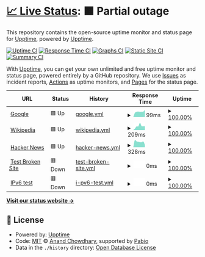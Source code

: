 # [📈 Live Status](https://upptime.github.io/upptime): <!--live status--> **🟧 Partial outage**

This repository contains the open-source uptime monitor and status page for [Upptime](https://upptime.js.org), powered by [Upptime](https://github.com/upptime/upptime).

[![Uptime CI](https://github.com/upptime/upptime/workflows/Uptime%20CI/badge.svg)](https://github.com/upptime/upptime/actions?query=workflow%3A%22Uptime+CI%22)
[![Response Time CI](https://github.com/upptime/upptime/workflows/Response%20Time%20CI/badge.svg)](https://github.com/upptime/upptime/actions?query=workflow%3A%22Response+Time+CI%22)
[![Graphs CI](https://github.com/upptime/upptime/workflows/Graphs%20CI/badge.svg)](https://github.com/upptime/upptime/actions?query=workflow%3A%22Graphs+CI%22)
[![Static Site CI](https://github.com/upptime/upptime/workflows/Static%20Site%20CI/badge.svg)](https://github.com/upptime/upptime/actions?query=workflow%3A%22Static+Site+CI%22)
[![Summary CI](https://github.com/upptime/upptime/workflows/Summary%20CI/badge.svg)](https://github.com/upptime/upptime/actions?query=workflow%3A%22Summary+CI%22)

With [Upptime](https://upptime.js.org), you can get your own unlimited and free uptime monitor and status page, powered entirely by a GitHub repository. We use [Issues](https://github.com/upptime/upptime/issues) as incident reports, [Actions](https://github.com/upptime/upptime/actions) as uptime monitors, and [Pages](https://upptime.github.io/upptime) for the status page.

<!--start: status pages-->
<!-- This summary is generated by Upptime (https://github.com/upptime/upptime) -->
<!-- Do not edit this manually, your changes will be overwritten -->
<!-- prettier-ignore -->
| URL | Status | History | Response Time | Uptime |
| --- | ------ | ------- | ------------- | ------ |
| <img alt="" src="https://icons.duckduckgo.com/ip3/www.google.com.ico" height="13"> [Google](https://www.google.com) | 🟩 Up | [google.yml](https://github.com/ABUCKY0/upptime/commits/HEAD/history/google.yml) | <details><summary><img alt="Response time graph" src="./graphs/google/response-time-week.png" height="20"> 99ms</summary><br><a href="https://upptime.github.io/upptime/history/google"><img alt="Response time 111" src="https://img.shields.io/endpoint?url=https%3A%2F%2Fraw.githubusercontent.com%2FABUCKY0%2Fupptime%2FHEAD%2Fapi%2Fgoogle%2Fresponse-time.json"></a><br><a href="https://upptime.github.io/upptime/history/google"><img alt="24-hour response time 83" src="https://img.shields.io/endpoint?url=https%3A%2F%2Fraw.githubusercontent.com%2FABUCKY0%2Fupptime%2FHEAD%2Fapi%2Fgoogle%2Fresponse-time-day.json"></a><br><a href="https://upptime.github.io/upptime/history/google"><img alt="7-day response time 99" src="https://img.shields.io/endpoint?url=https%3A%2F%2Fraw.githubusercontent.com%2FABUCKY0%2Fupptime%2FHEAD%2Fapi%2Fgoogle%2Fresponse-time-week.json"></a><br><a href="https://upptime.github.io/upptime/history/google"><img alt="30-day response time 100" src="https://img.shields.io/endpoint?url=https%3A%2F%2Fraw.githubusercontent.com%2FABUCKY0%2Fupptime%2FHEAD%2Fapi%2Fgoogle%2Fresponse-time-month.json"></a><br><a href="https://upptime.github.io/upptime/history/google"><img alt="1-year response time 111" src="https://img.shields.io/endpoint?url=https%3A%2F%2Fraw.githubusercontent.com%2FABUCKY0%2Fupptime%2FHEAD%2Fapi%2Fgoogle%2Fresponse-time-year.json"></a></details> | <details><summary><a href="https://upptime.github.io/upptime/history/google">100.00%</a></summary><a href="https://upptime.github.io/upptime/history/google"><img alt="All-time uptime 100.00%" src="https://img.shields.io/endpoint?url=https%3A%2F%2Fraw.githubusercontent.com%2FABUCKY0%2Fupptime%2FHEAD%2Fapi%2Fgoogle%2Fuptime.json"></a><br><a href="https://upptime.github.io/upptime/history/google"><img alt="24-hour uptime 100.00%" src="https://img.shields.io/endpoint?url=https%3A%2F%2Fraw.githubusercontent.com%2FABUCKY0%2Fupptime%2FHEAD%2Fapi%2Fgoogle%2Fuptime-day.json"></a><br><a href="https://upptime.github.io/upptime/history/google"><img alt="7-day uptime 100.00%" src="https://img.shields.io/endpoint?url=https%3A%2F%2Fraw.githubusercontent.com%2FABUCKY0%2Fupptime%2FHEAD%2Fapi%2Fgoogle%2Fuptime-week.json"></a><br><a href="https://upptime.github.io/upptime/history/google"><img alt="30-day uptime 100.00%" src="https://img.shields.io/endpoint?url=https%3A%2F%2Fraw.githubusercontent.com%2FABUCKY0%2Fupptime%2FHEAD%2Fapi%2Fgoogle%2Fuptime-month.json"></a><br><a href="https://upptime.github.io/upptime/history/google"><img alt="1-year uptime 100.00%" src="https://img.shields.io/endpoint?url=https%3A%2F%2Fraw.githubusercontent.com%2FABUCKY0%2Fupptime%2FHEAD%2Fapi%2Fgoogle%2Fuptime-year.json"></a></details>
| <img alt="" src="https://icons.duckduckgo.com/ip3/en.wikipedia.org.ico" height="13"> [Wikipedia](https://en.wikipedia.org) | 🟩 Up | [wikipedia.yml](https://github.com/ABUCKY0/upptime/commits/HEAD/history/wikipedia.yml) | <details><summary><img alt="Response time graph" src="./graphs/wikipedia/response-time-week.png" height="20"> 209ms</summary><br><a href="https://upptime.github.io/upptime/history/wikipedia"><img alt="Response time 194" src="https://img.shields.io/endpoint?url=https%3A%2F%2Fraw.githubusercontent.com%2FABUCKY0%2Fupptime%2FHEAD%2Fapi%2Fwikipedia%2Fresponse-time.json"></a><br><a href="https://upptime.github.io/upptime/history/wikipedia"><img alt="24-hour response time 848" src="https://img.shields.io/endpoint?url=https%3A%2F%2Fraw.githubusercontent.com%2FABUCKY0%2Fupptime%2FHEAD%2Fapi%2Fwikipedia%2Fresponse-time-day.json"></a><br><a href="https://upptime.github.io/upptime/history/wikipedia"><img alt="7-day response time 209" src="https://img.shields.io/endpoint?url=https%3A%2F%2Fraw.githubusercontent.com%2FABUCKY0%2Fupptime%2FHEAD%2Fapi%2Fwikipedia%2Fresponse-time-week.json"></a><br><a href="https://upptime.github.io/upptime/history/wikipedia"><img alt="30-day response time 219" src="https://img.shields.io/endpoint?url=https%3A%2F%2Fraw.githubusercontent.com%2FABUCKY0%2Fupptime%2FHEAD%2Fapi%2Fwikipedia%2Fresponse-time-month.json"></a><br><a href="https://upptime.github.io/upptime/history/wikipedia"><img alt="1-year response time 194" src="https://img.shields.io/endpoint?url=https%3A%2F%2Fraw.githubusercontent.com%2FABUCKY0%2Fupptime%2FHEAD%2Fapi%2Fwikipedia%2Fresponse-time-year.json"></a></details> | <details><summary><a href="https://upptime.github.io/upptime/history/wikipedia">100.00%</a></summary><a href="https://upptime.github.io/upptime/history/wikipedia"><img alt="All-time uptime 100.00%" src="https://img.shields.io/endpoint?url=https%3A%2F%2Fraw.githubusercontent.com%2FABUCKY0%2Fupptime%2FHEAD%2Fapi%2Fwikipedia%2Fuptime.json"></a><br><a href="https://upptime.github.io/upptime/history/wikipedia"><img alt="24-hour uptime 100.00%" src="https://img.shields.io/endpoint?url=https%3A%2F%2Fraw.githubusercontent.com%2FABUCKY0%2Fupptime%2FHEAD%2Fapi%2Fwikipedia%2Fuptime-day.json"></a><br><a href="https://upptime.github.io/upptime/history/wikipedia"><img alt="7-day uptime 100.00%" src="https://img.shields.io/endpoint?url=https%3A%2F%2Fraw.githubusercontent.com%2FABUCKY0%2Fupptime%2FHEAD%2Fapi%2Fwikipedia%2Fuptime-week.json"></a><br><a href="https://upptime.github.io/upptime/history/wikipedia"><img alt="30-day uptime 100.00%" src="https://img.shields.io/endpoint?url=https%3A%2F%2Fraw.githubusercontent.com%2FABUCKY0%2Fupptime%2FHEAD%2Fapi%2Fwikipedia%2Fuptime-month.json"></a><br><a href="https://upptime.github.io/upptime/history/wikipedia"><img alt="1-year uptime 100.00%" src="https://img.shields.io/endpoint?url=https%3A%2F%2Fraw.githubusercontent.com%2FABUCKY0%2Fupptime%2FHEAD%2Fapi%2Fwikipedia%2Fuptime-year.json"></a></details>
| <img alt="" src="https://icons.duckduckgo.com/ip3/news.ycombinator.com.ico" height="13"> [Hacker News](https://news.ycombinator.com) | 🟩 Up | [hacker-news.yml](https://github.com/ABUCKY0/upptime/commits/HEAD/history/hacker-news.yml) | <details><summary><img alt="Response time graph" src="./graphs/hacker-news/response-time-week.png" height="20"> 328ms</summary><br><a href="https://upptime.github.io/upptime/history/hacker-news"><img alt="Response time 328" src="https://img.shields.io/endpoint?url=https%3A%2F%2Fraw.githubusercontent.com%2FABUCKY0%2Fupptime%2FHEAD%2Fapi%2Fhacker-news%2Fresponse-time.json"></a><br><a href="https://upptime.github.io/upptime/history/hacker-news"><img alt="24-hour response time 300" src="https://img.shields.io/endpoint?url=https%3A%2F%2Fraw.githubusercontent.com%2FABUCKY0%2Fupptime%2FHEAD%2Fapi%2Fhacker-news%2Fresponse-time-day.json"></a><br><a href="https://upptime.github.io/upptime/history/hacker-news"><img alt="7-day response time 328" src="https://img.shields.io/endpoint?url=https%3A%2F%2Fraw.githubusercontent.com%2FABUCKY0%2Fupptime%2FHEAD%2Fapi%2Fhacker-news%2Fresponse-time-week.json"></a><br><a href="https://upptime.github.io/upptime/history/hacker-news"><img alt="30-day response time 340" src="https://img.shields.io/endpoint?url=https%3A%2F%2Fraw.githubusercontent.com%2FABUCKY0%2Fupptime%2FHEAD%2Fapi%2Fhacker-news%2Fresponse-time-month.json"></a><br><a href="https://upptime.github.io/upptime/history/hacker-news"><img alt="1-year response time 328" src="https://img.shields.io/endpoint?url=https%3A%2F%2Fraw.githubusercontent.com%2FABUCKY0%2Fupptime%2FHEAD%2Fapi%2Fhacker-news%2Fresponse-time-year.json"></a></details> | <details><summary><a href="https://upptime.github.io/upptime/history/hacker-news">100.00%</a></summary><a href="https://upptime.github.io/upptime/history/hacker-news"><img alt="All-time uptime 100.00%" src="https://img.shields.io/endpoint?url=https%3A%2F%2Fraw.githubusercontent.com%2FABUCKY0%2Fupptime%2FHEAD%2Fapi%2Fhacker-news%2Fuptime.json"></a><br><a href="https://upptime.github.io/upptime/history/hacker-news"><img alt="24-hour uptime 100.00%" src="https://img.shields.io/endpoint?url=https%3A%2F%2Fraw.githubusercontent.com%2FABUCKY0%2Fupptime%2FHEAD%2Fapi%2Fhacker-news%2Fuptime-day.json"></a><br><a href="https://upptime.github.io/upptime/history/hacker-news"><img alt="7-day uptime 100.00%" src="https://img.shields.io/endpoint?url=https%3A%2F%2Fraw.githubusercontent.com%2FABUCKY0%2Fupptime%2FHEAD%2Fapi%2Fhacker-news%2Fuptime-week.json"></a><br><a href="https://upptime.github.io/upptime/history/hacker-news"><img alt="30-day uptime 100.00%" src="https://img.shields.io/endpoint?url=https%3A%2F%2Fraw.githubusercontent.com%2FABUCKY0%2Fupptime%2FHEAD%2Fapi%2Fhacker-news%2Fuptime-month.json"></a><br><a href="https://upptime.github.io/upptime/history/hacker-news"><img alt="1-year uptime 100.00%" src="https://img.shields.io/endpoint?url=https%3A%2F%2Fraw.githubusercontent.com%2FABUCKY0%2Fupptime%2FHEAD%2Fapi%2Fhacker-news%2Fuptime-year.json"></a></details>
| <img alt="" src="https://icons.duckduckgo.com/ip3/thissitedoesnotexist.koj.co.ico" height="13"> [Test Broken Site](https://thissitedoesnotexist.koj.co) | 🟥 Down | [test-broken-site.yml](https://github.com/ABUCKY0/upptime/commits/HEAD/history/test-broken-site.yml) | <details><summary><img alt="Response time graph" src="./graphs/test-broken-site/response-time-week.png" height="20"> 0ms</summary><br><a href="https://upptime.github.io/upptime/history/test-broken-site"><img alt="Response time 0" src="https://img.shields.io/endpoint?url=https%3A%2F%2Fraw.githubusercontent.com%2FABUCKY0%2Fupptime%2FHEAD%2Fapi%2Ftest-broken-site%2Fresponse-time.json"></a><br><a href="https://upptime.github.io/upptime/history/test-broken-site"><img alt="24-hour response time 0" src="https://img.shields.io/endpoint?url=https%3A%2F%2Fraw.githubusercontent.com%2FABUCKY0%2Fupptime%2FHEAD%2Fapi%2Ftest-broken-site%2Fresponse-time-day.json"></a><br><a href="https://upptime.github.io/upptime/history/test-broken-site"><img alt="7-day response time 0" src="https://img.shields.io/endpoint?url=https%3A%2F%2Fraw.githubusercontent.com%2FABUCKY0%2Fupptime%2FHEAD%2Fapi%2Ftest-broken-site%2Fresponse-time-week.json"></a><br><a href="https://upptime.github.io/upptime/history/test-broken-site"><img alt="30-day response time 0" src="https://img.shields.io/endpoint?url=https%3A%2F%2Fraw.githubusercontent.com%2FABUCKY0%2Fupptime%2FHEAD%2Fapi%2Ftest-broken-site%2Fresponse-time-month.json"></a><br><a href="https://upptime.github.io/upptime/history/test-broken-site"><img alt="1-year response time 0" src="https://img.shields.io/endpoint?url=https%3A%2F%2Fraw.githubusercontent.com%2FABUCKY0%2Fupptime%2FHEAD%2Fapi%2Ftest-broken-site%2Fresponse-time-year.json"></a></details> | <details><summary><a href="https://upptime.github.io/upptime/history/test-broken-site">100.00%</a></summary><a href="https://upptime.github.io/upptime/history/test-broken-site"><img alt="All-time uptime 100.00%" src="https://img.shields.io/endpoint?url=https%3A%2F%2Fraw.githubusercontent.com%2FABUCKY0%2Fupptime%2FHEAD%2Fapi%2Ftest-broken-site%2Fuptime.json"></a><br><a href="https://upptime.github.io/upptime/history/test-broken-site"><img alt="24-hour uptime 100.00%" src="https://img.shields.io/endpoint?url=https%3A%2F%2Fraw.githubusercontent.com%2FABUCKY0%2Fupptime%2FHEAD%2Fapi%2Ftest-broken-site%2Fuptime-day.json"></a><br><a href="https://upptime.github.io/upptime/history/test-broken-site"><img alt="7-day uptime 100.00%" src="https://img.shields.io/endpoint?url=https%3A%2F%2Fraw.githubusercontent.com%2FABUCKY0%2Fupptime%2FHEAD%2Fapi%2Ftest-broken-site%2Fuptime-week.json"></a><br><a href="https://upptime.github.io/upptime/history/test-broken-site"><img alt="30-day uptime 100.00%" src="https://img.shields.io/endpoint?url=https%3A%2F%2Fraw.githubusercontent.com%2FABUCKY0%2Fupptime%2FHEAD%2Fapi%2Ftest-broken-site%2Fuptime-month.json"></a><br><a href="https://upptime.github.io/upptime/history/test-broken-site"><img alt="1-year uptime 100.00%" src="https://img.shields.io/endpoint?url=https%3A%2F%2Fraw.githubusercontent.com%2FABUCKY0%2Fupptime%2FHEAD%2Fapi%2Ftest-broken-site%2Fuptime-year.json"></a></details>
| <img alt="" src="https://icons.duckduckgo.com/ip3/null.ico" height="13"> [IPv6 test](forwardemail.net) | 🟥 Down | [i-pv6-test.yml](https://github.com/ABUCKY0/upptime/commits/HEAD/history/i-pv6-test.yml) | <details><summary><img alt="Response time graph" src="./graphs/i-pv6-test/response-time-week.png" height="20"> 0ms</summary><br><a href="https://upptime.github.io/upptime/history/i-pv6-test"><img alt="Response time 0" src="https://img.shields.io/endpoint?url=https%3A%2F%2Fraw.githubusercontent.com%2FABUCKY0%2Fupptime%2FHEAD%2Fapi%2Fi-pv6-test%2Fresponse-time.json"></a><br><a href="https://upptime.github.io/upptime/history/i-pv6-test"><img alt="24-hour response time 0" src="https://img.shields.io/endpoint?url=https%3A%2F%2Fraw.githubusercontent.com%2FABUCKY0%2Fupptime%2FHEAD%2Fapi%2Fi-pv6-test%2Fresponse-time-day.json"></a><br><a href="https://upptime.github.io/upptime/history/i-pv6-test"><img alt="7-day response time 0" src="https://img.shields.io/endpoint?url=https%3A%2F%2Fraw.githubusercontent.com%2FABUCKY0%2Fupptime%2FHEAD%2Fapi%2Fi-pv6-test%2Fresponse-time-week.json"></a><br><a href="https://upptime.github.io/upptime/history/i-pv6-test"><img alt="30-day response time 0" src="https://img.shields.io/endpoint?url=https%3A%2F%2Fraw.githubusercontent.com%2FABUCKY0%2Fupptime%2FHEAD%2Fapi%2Fi-pv6-test%2Fresponse-time-month.json"></a><br><a href="https://upptime.github.io/upptime/history/i-pv6-test"><img alt="1-year response time 0" src="https://img.shields.io/endpoint?url=https%3A%2F%2Fraw.githubusercontent.com%2FABUCKY0%2Fupptime%2FHEAD%2Fapi%2Fi-pv6-test%2Fresponse-time-year.json"></a></details> | <details><summary><a href="https://upptime.github.io/upptime/history/i-pv6-test">100.00%</a></summary><a href="https://upptime.github.io/upptime/history/i-pv6-test"><img alt="All-time uptime 100.00%" src="https://img.shields.io/endpoint?url=https%3A%2F%2Fraw.githubusercontent.com%2FABUCKY0%2Fupptime%2FHEAD%2Fapi%2Fi-pv6-test%2Fuptime.json"></a><br><a href="https://upptime.github.io/upptime/history/i-pv6-test"><img alt="24-hour uptime 100.00%" src="https://img.shields.io/endpoint?url=https%3A%2F%2Fraw.githubusercontent.com%2FABUCKY0%2Fupptime%2FHEAD%2Fapi%2Fi-pv6-test%2Fuptime-day.json"></a><br><a href="https://upptime.github.io/upptime/history/i-pv6-test"><img alt="7-day uptime 100.00%" src="https://img.shields.io/endpoint?url=https%3A%2F%2Fraw.githubusercontent.com%2FABUCKY0%2Fupptime%2FHEAD%2Fapi%2Fi-pv6-test%2Fuptime-week.json"></a><br><a href="https://upptime.github.io/upptime/history/i-pv6-test"><img alt="30-day uptime 100.00%" src="https://img.shields.io/endpoint?url=https%3A%2F%2Fraw.githubusercontent.com%2FABUCKY0%2Fupptime%2FHEAD%2Fapi%2Fi-pv6-test%2Fuptime-month.json"></a><br><a href="https://upptime.github.io/upptime/history/i-pv6-test"><img alt="1-year uptime 100.00%" src="https://img.shields.io/endpoint?url=https%3A%2F%2Fraw.githubusercontent.com%2FABUCKY0%2Fupptime%2FHEAD%2Fapi%2Fi-pv6-test%2Fuptime-year.json"></a></details>

<!--end: status pages-->

[**Visit our status website →**](https://upptime.github.io/upptime)

## 📄 License

- Powered by: [Upptime](https://github.com/upptime/upptime)
- Code: [MIT](./LICENSE) © [Anand Chowdhary](https://anandchowdhary.com), supported by [Pabio](https://pabio.com)
- Data in the `./history` directory: [Open Database License](https://opendatacommons.org/licenses/odbl/1-0/)
